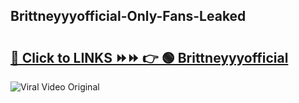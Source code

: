 
 ## Brittneyyyofficial-Only-Fans-Leaked

# <h2><a href="https://clipsfans.com/Brittneyyyofficial&ref=git">🔗 Click to LINKS ⏩⏩ 👉 🟢 Brittneyyyofficial </a></h2>

<a href="https://clipsfans.com/Brittneyyyofficial&ref=git" rel="nofollow" data-target="animated-image.originalLink"><img src="https://i.ibb.co.com/xMMVF88/686577567.gif" alt="Viral Video Original" style="max-width: 100%; display: inline-block;" data-target="animated-image.originalImage"></a>
